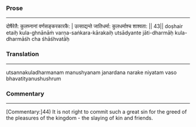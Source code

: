 ### Prose 
 --- 
दोषैरेतै: कुलघ्नानां वर्णसङ्करकारकै: |
उत्साद्यन्ते जातिधर्मा: कुलधर्माश्च शाश्वता: || 43||
doṣhair etaiḥ kula-ghnānāṁ varṇa-saṅkara-kārakaiḥ
utsādyante jāti-dharmāḥ kula-dharmāśh cha śhāśhvatāḥ

### Translation 
 --- 
utsannakuladharmanam manushyanam janardana narake niyatam vaso bhavatityanushushrum

### Commentary 
 --- 
[Commentary:]44) It is not right to commit such a great sin for the greed of the pleasures of the kingdom - the slaying of kin and friends.